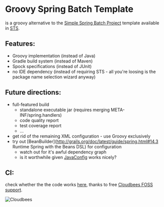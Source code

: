 Groovy Spring Batch Template
============================

is a groovy alternative to the [Simple Spring Batch Project](http://static.springsource.org/spring-batch/getting-started.html) 
template available in [STS](http://www.springsource.com/developer/sts).

Features:
---------

* Groovy implementation (instead of Java)
* Gradle build system (instead of Maven)
* Spock specifications (instead of JUnit)
* no IDE dependency (instead of requiring STS - all you're loosing is the package name selection wizard anyway)  

Future directions:
------------------

* full-featured build
	* standalone executable jar (requires merging META-INF/spring.handlers)
	* code quality report
	* test coverage report
	* ...
* get rid of the remaining XML configuration - use Groovy exclusively
* try out [BeanBuilder](http://grails.org/doc/latest/guide/spring.html#14.3 Runtime Spring with the Beans DSL) for configuration
	* watch out for it's awful dependency graph
	* is it worthwhile given [JavaConfig](http://static.springsource.org/spring/docs/3.1.x/spring-framework-reference/html/beans.html#beans-java) works nicely? 
	
	
CI:
-----

check whether the the code works [here](https://robokasofoss.ci.cloudbees.com/job/groovy-spring-batch-template/),
thanks to free [Cloudbees FOSS support](http://www.cloudbees.com/foss).

![Cloudbees](http://web-static-cloudfront.s3.amazonaws.com/images/badges/BuiltOnDEV.png)